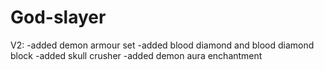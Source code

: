 # God-slayer
V2:
-added demon armour set
-added blood diamond and blood diamond block
-added skull crusher
-added demon aura enchantment
